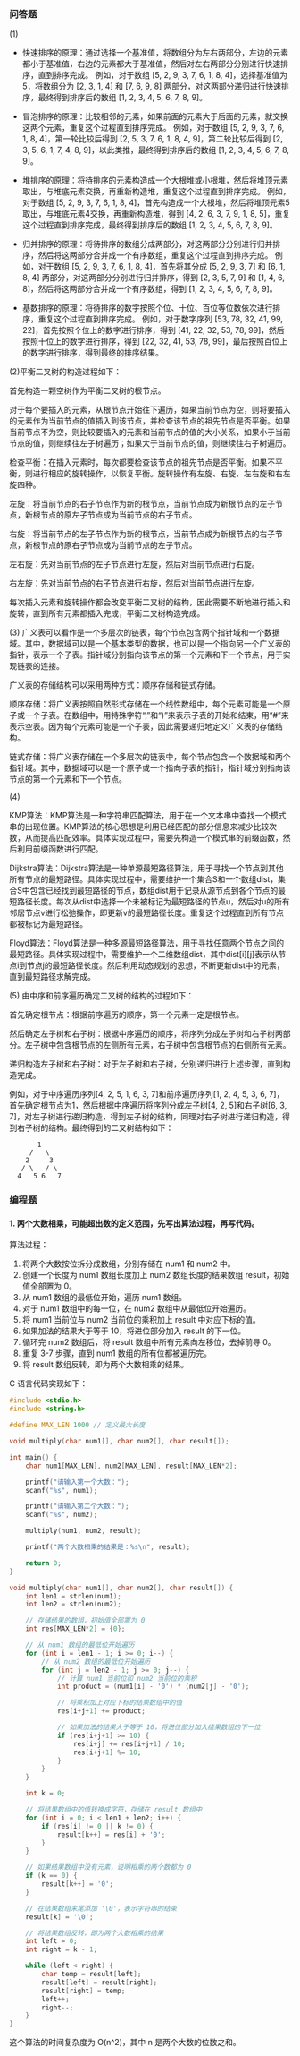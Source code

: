 ### 问答题
(1) 
- 快速排序的原理：通过选择一个基准值，将数组分为左右两部分，左边的元素都小于基准值，右边的元素都大于基准值，然后对左右两部分分别进行快速排序，直到排序完成。
例如，对于数组 [5, 2, 9, 3, 7, 6, 1, 8, 4]，选择基准值为5，将数组分为 [2, 3, 1, 4] 和 [7, 6, 9, 8] 两部分，对这两部分递归进行快速排序，最终得到排序后的数组 [1, 2, 3, 4, 5, 6, 7, 8, 9]。

- 冒泡排序的原理：比较相邻的元素，如果前面的元素大于后面的元素，就交换这两个元素，重复这个过程直到排序完成。
例如，对于数组 [5, 2, 9, 3, 7, 6, 1, 8, 4]，第一轮比较后得到 [2, 5, 3, 7, 6, 1, 8, 4, 9]，第二轮比较后得到 [2, 3, 5, 6, 1, 7, 4, 8, 9]，以此类推，最终得到排序后的数组 [1, 2, 3, 4, 5, 6, 7, 8, 9]。

- 堆排序的原理：将待排序的元素构造成一个大根堆或小根堆，然后将堆顶元素取出，与堆底元素交换，再重新构造堆，重复这个过程直到排序完成。
例如，对于数组 [5, 2, 9, 3, 7, 6, 1, 8, 4]，首先构造成一个大根堆，然后将堆顶元素5取出，与堆底元素4交换，再重新构造堆，得到 [4, 2, 6, 3, 7, 9, 1, 8, 5]，重复这个过程直到排序完成，最终得到排序后的数组 [1, 2, 3, 4, 5, 6, 7, 8, 9]。

- 归并排序的原理：将待排序的数组分成两部分，对这两部分分别进行归并排序，然后将这两部分合并成一个有序数组，重复这个过程直到排序完成。
例如，对于数组 [5, 2, 9, 3, 7, 6, 1, 8, 4]，首先将其分成 [5, 2, 9, 3, 7] 和 [6, 1, 8, 4] 两部分，对这两部分分别进行归并排序，得到 [2, 3, 5, 7, 9] 和 [1, 4, 6, 8]，然后将这两部分合并成一个有序数组，得到 [1, 2, 3, 4, 5, 6, 7, 8, 9]。

- 基数排序的原理：将待排序的数字按照个位、十位、百位等位数依次进行排序，重复这个过程直到排序完成。
例如，对于数字序列 [53, 78, 32, 41, 99, 22]，首先按照个位上的数字进行排序，得到 [41, 22, 32, 53, 78, 99]，然后按照十位上的数字进行排序，得到 [22, 32, 41, 53, 78, 99]，最后按照百位上的数字进行排序，得到最终的排序结果。

(2)平衡二叉树的构造过程如下：

首先构造一颗空树作为平衡二叉树的根节点。

对于每个要插入的元素，从根节点开始往下遍历，如果当前节点为空，则将要插入的元素作为当前节点的值插入到该节点，并检查该节点的祖先节点是否平衡。如果当前节点不为空，则比较要插入的元素和当前节点的值的大小关系，如果小于当前节点的值，则继续往左子树遍历；如果大于当前节点的值，则继续往右子树遍历。

检查平衡：在插入元素时，每次都要检查该节点的祖先节点是否平衡。如果不平衡，则进行相应的旋转操作，以恢复平衡。旋转操作有左旋、右旋、左右旋和右左旋四种。

左旋：将当前节点的右子节点作为新的根节点，当前节点成为新根节点的左子节点，新根节点的原左子节点成为当前节点的右子节点。

右旋：将当前节点的左子节点作为新的根节点，当前节点成为新根节点的右子节点，新根节点的原右子节点成为当前节点的左子节点。

左右旋：先对当前节点的左子节点进行左旋，然后对当前节点进行右旋。

右左旋：先对当前节点的右子节点进行右旋，然后对当前节点进行左旋。

每次插入元素和旋转操作都会改变平衡二叉树的结构，因此需要不断地进行插入和旋转，直到所有元素都插入完成，平衡二叉树构造完成。

(3) 广义表可以看作是一个多层次的链表，每个节点包含两个指针域和一个数据域。其中，数据域可以是一个基本类型的数据，也可以是一个指向另一个广义表的指针，表示一个子表。指针域分别指向该节点的第一个元素和下一个节点，用于实现链表的连接。

广义表的存储结构可以采用两种方式：顺序存储和链式存储。

顺序存储：将广义表按照自然形式存储在一个线性数组中，每个元素可能是一个原子或一个子表。在数组中，用特殊字符“,”和“)”来表示子表的开始和结束，用“#”来表示空表。因为每个元素可能是一个子表，因此需要递归地定义广义表的存储结构。

链式存储：将广义表存储在一个多层次的链表中，每个节点包含一个数据域和两个指针域。其中，数据域可以是一个原子或一个指向子表的指针，指针域分别指向该节点的第一个元素和下一个节点。

(4) 

KMP算法：KMP算法是一种字符串匹配算法，用于在一个文本串中查找一个模式串的出现位置。KMP算法的核心思想是利用已经匹配的部分信息来减少比较次数，从而提高匹配效率。具体实现过程中，需要先构造一个模式串的前缀函数，然后利用前缀函数进行匹配。

Dijkstra算法：Dijkstra算法是一种单源最短路径算法，用于寻找一个节点到其他所有节点的最短路径。具体实现过程中，需要维护一个集合S和一个数组dist，集合S中包含已经找到最短路径的节点，数组dist用于记录从源节点到各个节点的最短路径长度。每次从dist中选择一个未被标记为最短路径的节点u，然后对u的所有邻居节点v进行松弛操作，即更新v的最短路径长度。重复这个过程直到所有节点都被标记为最短路径。

Floyd算法：Floyd算法是一种多源最短路径算法，用于寻找任意两个节点之间的最短路径。具体实现过程中，需要维护一个二维数组dist，其中dist[i][j]表示从节点i到节点j的最短路径长度。然后利用动态规划的思想，不断更新dist中的元素，直到最短路径求解完成。

(5) 由中序和前序遍历确定二叉树的结构的过程如下：

首先确定根节点：根据前序遍历的顺序，第一个元素一定是根节点。

然后确定左子树和右子树：根据中序遍历的顺序，将序列分成左子树和右子树两部分。左子树中包含根节点的左侧所有元素，右子树中包含根节点的右侧所有元素。

递归构造左子树和右子树：对于左子树和右子树，分别递归进行上述步骤，直到构造完成。

例如，对于中序遍历序列[4, 2, 5, 1, 6, 3, 7]和前序遍历序列[1, 2, 4, 5, 3, 6, 7]，首先确定根节点为1，然后根据中序遍历将序列分成左子树[4, 2, 5]和右子树[6, 3, 7]，对左子树进行递归构造，得到左子树的结构，同理对右子树进行递归构造，得到右子树的结构。最终得到的二叉树结构如下：

```
       1
     /   \
    2     3
   / \   / \
  4   5 6   7
```

### 编程题

#### 1. 两个大数相乘，可能超出数的定义范围，先写出算法过程，再写代码。
算法过程：

1. 将两个大数按位拆分成数组，分别存储在 num1 和 num2 中。
2. 创建一个长度为 num1 数组长度加上 num2 数组长度的结果数组 result，初始值全部置为 0。
3. 从 num1 数组的最低位开始，遍历 num1 数组。
4. 对于 num1 数组中的每一位，在 num2 数组中从最低位开始遍历。
5. 将 num1 当前位与 num2 当前位的乘积加上 result 中对应下标的值。
6. 如果加法的结果大于等于 10，将进位部分加入 result 的下一位。
7. 循环完 num2 数组后，将 result 数组中所有元素向左移位，去掉前导 0。
8. 重复 3-7 步骤，直到 num1 数组的所有位都被遍历完。
9. 将 result 数组反转，即为两个大数相乘的结果。

C 语言代码实现如下： 

```c
#include <stdio.h>
#include <string.h>

#define MAX_LEN 1000 // 定义最大长度

void multiply(char num1[], char num2[], char result[]);

int main() {
    char num1[MAX_LEN], num2[MAX_LEN], result[MAX_LEN*2];

    printf("请输入第一个大数：");
    scanf("%s", num1);

    printf("请输入第二个大数：");
    scanf("%s", num2);

    multiply(num1, num2, result);

    printf("两个大数相乘的结果是：%s\n", result);

    return 0;
}

void multiply(char num1[], char num2[], char result[]) {
    int len1 = strlen(num1);
    int len2 = strlen(num2);

    // 存储结果的数组，初始值全部置为 0
    int res[MAX_LEN*2] = {0};

    // 从 num1 数组的最低位开始遍历
    for (int i = len1 - 1; i >= 0; i--) {
        // 从 num2 数组的最低位开始遍历
        for (int j = len2 - 1; j >= 0; j--) {
            // 计算 num1 当前位和 num2 当前位的乘积
            int product = (num1[i] - '0') * (num2[j] - '0');

            // 将乘积加上对应下标的结果数组中的值
            res[i+j+1] += product;

            // 如果加法的结果大于等于 10，将进位部分加入结果数组的下一位
            if (res[i+j+1] >= 10) {
                res[i+j] += res[i+j+1] / 10;
                res[i+j+1] %= 10;
            }
        }
    }

    int k = 0;

    // 将结果数组中的值转换成字符，存储在 result 数组中
    for (int i = 0; i < len1 + len2; i++) {
        if (res[i] != 0 || k != 0) {
            result[k++] = res[i] + '0';
        }
    }

    // 如果结果数组中没有元素，说明相乘的两个数都为 0
    if (k == 0) {
        result[k++] = '0';
    }

    // 在结果数组末尾添加 '\0'，表示字符串的结束
    result[k] = '\0';

    // 将结果数组反转，即为两个大数相乘的结果
    int left = 0;
    int right = k - 1;

    while (left < right) {
        char temp = result[left];
        result[left] = result[right];
        result[right] = temp;
        left++;
        right--;
    }
}
```

这个算法的时间复杂度为 O(n^2)，其中 n 是两个大数的位数之和。
